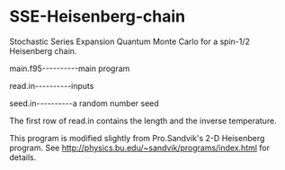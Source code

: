 # SSE-Heisenberg-chain
Stochastic Series Expansion Quantum Monte Carlo for a spin-1/2 Heisenberg chain.

main.f95----------main program

read.in----------inputs

seed.in----------a random number seed

The first row of read.in contains the length and the inverse temperature.

This program is modified slightly from Pro.Sandvik's 2-D Heisenberg program. See http://physics.bu.edu/~sandvik/programs/index.html for details.
